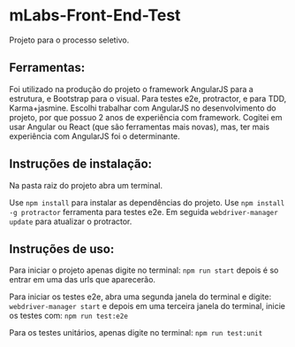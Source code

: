 # mLabs-Front-End-Test
Projeto para o processo seletivo.

## Ferramentas:
Foi utilizado na produção do projeto o framework AngularJS para a estrutura, e Bootstrap
para o visual. Para testes e2e, protractor, e para TDD, Karma+jasmine.
Escolhi trabalhar com AngularJS no desenvolvimento do projeto, por que possuo 2 anos de
experiência com framework. Cogitei em usar Angular ou React (que são ferramentas mais novas),
mas, ter mais experiência com AngularJS foi o determinante.

## Instruções de instalação:

Na pasta raiz do projeto abra um terminal.

Use `npm install` para instalar as dependências do projeto.
Use `npm install -g protractor` ferramenta para testes e2e.
Em seguida `webdriver-manager update` para atualizar o protractor.

## Instruções de uso:

Para iniciar o projeto apenas digite no terminal: `npm run start`
depois é so entrar em uma das urls que aparecerão.

Para iniciar os testes e2e, abra uma segunda janela do terminal e digite:
`webdriver-manager start` e depois em uma terceira janela do terminal, inicie os testes com: `npm run test:e2e`

Para os testes unitários, apenas digite no terminal: `npm run test:unit`
